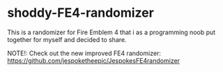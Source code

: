 # shoddy-FE4-randomizer
This is a randomizer for Fire Emblem 4 that i as a programming noob put together for myself and decided to share.

NOTE!: Check out the new improved FE4 randomizer: https://github.com/jespoketheepic/JespokesFE4randomizer
